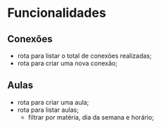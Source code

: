 # Funcionalidades

## Conexões

- rota para listar o total de conexões realizadas;
- rota para criar uma nova conexão;

## Aulas

- rota para criar uma aula; 
- rota para listar aulas;
  - filtrar por matéria, dia da semana e horário;